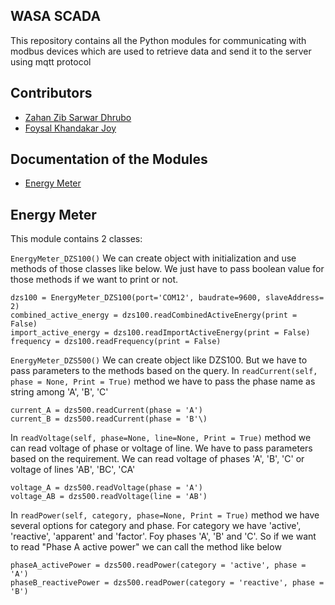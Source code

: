 WASA SCADA
----------------------------------

This repository contains all the Python modules for communicating with modbus devices which are used to retrieve data and send it to the server using mqtt protocol

## Contributors

- [Zahan Zib Sarwar Dhrubo](https://github.com/aurxine)
- [Foysal Khandakar Joy](https://github.com/fkhjoy)

## Documentation of the Modules
- [Energy Meter](#energy-meter)

## Energy Meter
This module contains 2 classes: 

```EnergyMeter_DZS100()```
We can create object with initialization and use methods of those classes like below. We just have to pass boolean value for those methods if we want to print or not.
```
dzs100 = EnergyMeter_DZS100(port='COM12', baudrate=9600, slaveAddress= 2)
combined_active_energy = dzs100.readCombinedActiveEnergy(print = False)
import_active_energy = dzs100.readImportActiveEnergy(print = False)
frequency = dzs100.readFrequency(print = False)
```
```EnergyMeter_DZS500()```
We can create object like DZS100. But we have to pass parameters to the methods based on the query. In ```readCurrent(self, phase = None, Print = True)``` method we have to pass the phase name as string among 'A', 'B', 'C'
```
current_A = dzs500.readCurrent(phase = 'A')
current_B = dzs500.readCurrent(phase = 'B'\)
```
In ```readVoltage(self, phase=None, line=None, Print = True)``` method we can read voltage of phase or voltage of line. We have to pass parameters based on the requirement. We can read voltage of phases 'A', 'B', 'C' or voltage of lines 'AB', 'BC', 'CA'
```
voltage_A = dzs500.readVoltage(phase = 'A')
voltage_AB = dzs500.readVoltage(line = 'AB')
```
In ```readPower(self, category, phase=None, Print = True)``` method we have several options for category and phase. For category we have 'active', 'reactive', 'apparent' and 'factor'. Foy phases 'A', 'B' and 'C'.
So if we want to read "Phase A active power" we can call the method like below
```
phaseA_activePower = dzs500.readPower(category = 'active', phase = 'A')
phaseB_reactivePower = dzs500.readPower(category = 'reactive', phase = 'B')
```



